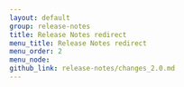 ```yaml
---
layout: default
group: release-notes
title: Release Notes redirect
menu_title: Release Notes redirect
menu_order: 2
menu_node: 
github_link: release-notes/changes_2.0.md
---
```


